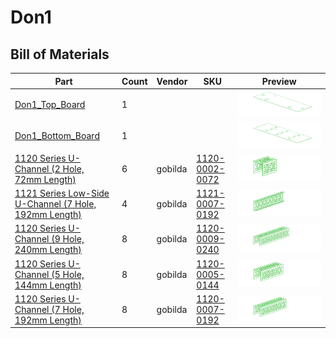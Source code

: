 # Don1
## Bill of Materials
| Part | Count | Vendor | SKU | Preview |
| -- | -- | -- | -- | -- |
| [Don1_Top_Board](../../.././parts/custom/don1_board_top/README.md) | 1 | | | ![Don1_Top_Board](../.././parts/custom/don1_board_top.svg) |
| [Don1_Bottom_Board](../../.././parts/custom/don1_board_bottom/README.md) | 1 | | | ![Don1_Bottom_Board](../.././parts/custom/don1_board_bottom.svg) |
| [1120 Series U-Channel (2 Hole, 72mm Length)](../../.././parts/gobilda/structure-u-channel-2/README.md) | 6 |gobilda |[1120-0002-0072](https://www.gobilda.com/1120-series-u-channel-2-hole-72mm-length/) | ![1120 Series U-Channel (2 Hole, 72mm Length)](../.././parts/gobilda/structure-u-channel-2.svg) |
| [1121 Series Low-Side U-Channel (7 Hole, 192mm Length)](../../.././parts/gobilda/structure-u-channel-low-7/README.md) | 4 |gobilda |[1121-0007-0192](https://www.gobilda.com/1121-series-low-side-u-channel-7-hole-192mm-length/) | ![1121 Series Low-Side U-Channel (7 Hole, 192mm Length)](../.././parts/gobilda/structure-u-channel-low-7.svg) |
| [1120 Series U-Channel (9 Hole, 240mm Length)](../../.././parts/gobilda/structure-u-channel-9/README.md) | 8 |gobilda |[1120-0009-0240](https://www.gobilda.com/1120-series-u-channel-9-hole-240mm-length/) | ![1120 Series U-Channel (9 Hole, 240mm Length)](../.././parts/gobilda/structure-u-channel-9.svg) |
| [1120 Series U-Channel (5 Hole, 144mm Length)](../../.././parts/gobilda/structure-u-channel-5/README.md) | 8 |gobilda |[1120-0005-0144](https://www.gobilda.com/1120-series-u-channel-5-hole-144mm-length/) | ![1120 Series U-Channel (5 Hole, 144mm Length)](../.././parts/gobilda/structure-u-channel-5.svg) |
| [1120 Series U-Channel (7 Hole, 192mm Length)](../../.././parts/gobilda/structure-u-channel-7/README.md) | 8 |gobilda |[1120-0007-0192](https://www.gobilda.com/1120-series-u-channel-7-hole-192mm-length/) | ![1120 Series U-Channel (7 Hole, 192mm Length)](../.././parts/gobilda/structure-u-channel-7.svg) |
